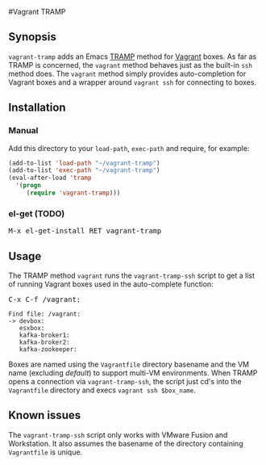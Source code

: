 #Vagrant TRAMP

## Synopsis

`vagrant-tramp` adds an Emacs [TRAMP](http://www.gnu.org/software/tramp/) method for
[Vagrant](http://vagrantup.com/) boxes.  As far as TRAMP is concerned, the
`vagrant` method behaves just as the built-in `ssh` method does.  The `vagrant`
method simply provides auto-completion for Vagrant boxes and a wrapper around
`vagrant ssh` for connecting to boxes.

## Installation

### Manual

Add this directory to your `load-path`, `exec-path` and require, for example:

```lisp
(add-to-list 'load-path "~/vagrant-tramp")
(add-to-list 'exec-path "~/vagrant-tramp")
(eval-after-load 'tramp
  '(progn
     (require 'vagrant-tramp)))
```

### el-get (TODO)

<kbd>M-x el-get-install RET vagrant-tramp</kbd>

## Usage

The TRAMP method `vagrant` runs the `vagrant-tramp-ssh` script to get a list of
running Vagrant boxes used in the auto-complete function:

<kbd>C-x C-f /vagrant:</kbd>

    Find file: /vagrant:
    -> devbox:
       esxbox:
       kafka-broker1:
       kafka-broker2:
       kafka-zookeeper:

Boxes are named using the `Vagrantfile` directory basename and the VM name
(excluding *default*) to support multi-VM environments.
When TRAMP opens a connection via `vagrant-tramp-ssh`, the script just cd's into
the `Vagrantfile` directory and execs `vagrant ssh $box_name`.

## Known issues

The `vagrant-tramp-ssh` script only works with VMware Fusion and Workstation.
It also assumes the basename of the directory containing `Vagrantfile` is unique.
